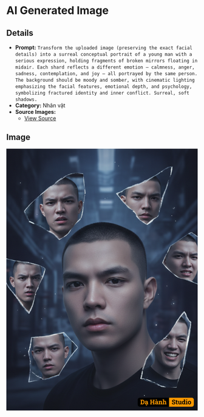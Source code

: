 # AI Generated Image

## Details
- **Prompt:** `Transform the uploaded image (preserving the exact facial details) into a surreal conceptual portrait of a young man with a serious expression, holding fragments of broken mirrors floating in midair. Each shard reflects a different emotion — calmness, anger, sadness, contemplation, and joy — all portrayed by the same person. The background should be moody and somber, with cinematic lighting emphasizing the facial features, emotional depth, and psychology, symbolizing fractured identity and inner conflict. Surreal, soft shadows.`
- **Category:** Nhân vật
- **Source Images:**
  - [View Source](https://raw.githubusercontent.com/lenzcomvth/ImageLibrary/main/Male.png)

## Image
![AI Generated Image](./image-2025-10-06T05-28-16-916Z-lloo1.png)